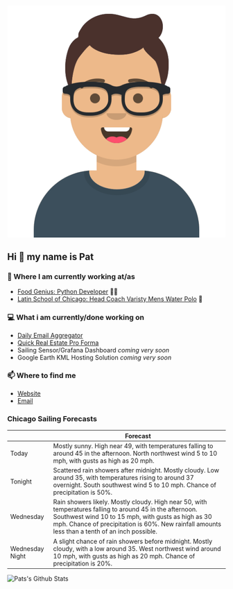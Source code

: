 [![Social banner for p-j-falconer](https://raw.githubusercontent.com/P-J-FALCONER/P-J-FALCONER/master/assets/avataaars.svg)](https://patfalconer.com/)
## Hi :wave: my name is Pat

### 💼 Where I am currently working at/as
- [Food Genius: Python Developer](https://getfoodgenius.com/) 🍔🐍
- [Latin School of Chicago: Head Coach Varisty Mens Water Polo](https://www.latinschool.org/) 🤽


### 💻 What i am currently/done working on
 - [Daily Email Aggregator](https://github.com/P-J-FALCONER/dott_daily_mail)
 - [Quick Real Estate Pro Forma](https://github.com/P-J-FALCONER/henry)
 - Sailing Sensor/Grafana Dashboard *coming very soon*
 - Google Earth KML Hosting Solution *coming very soon*

### 📫 Where to find me
 - [Website](https://patfalconer.com/)
 - [Email](mailto:patrick.j.falconer@gmail.com)


### Chicago Sailing Forecasts
|   | Forecast  |
|---|---|
| Today | Mostly sunny. High near 49, with temperatures falling to around 45 in the afternoon. North northwest wind 5 to 10 mph, with gusts as high as 20 mph. |
| Tonight | Scattered rain showers after midnight. Mostly cloudy. Low around 35, with temperatures rising to around 37 overnight. South southwest wind 5 to 10 mph. Chance of precipitation is 50%. |
| Wednesday | Rain showers likely. Mostly cloudy. High near 50, with temperatures falling to around 45 in the afternoon. Southwest wind 10 to 15 mph, with gusts as high as 30 mph. Chance of precipitation is 60%. New rainfall amounts less than a tenth of an inch possible. |
| Wednesday Night | A slight chance of rain showers before midnight. Mostly cloudy, with a low around 35. West northwest wind around 10 mph, with gusts as high as 20 mph. Chance of precipitation is 20%. |

![Pats's Github Stats](https://github-readme-stats.vercel.app/api?username=p-j-falconer&show_icons=true&theme=radical)
